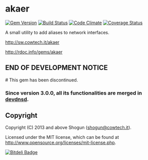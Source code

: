 # akaer 

[![Gem Version](https://badge.fury.io/rb/akaer.png)](http://badge.fury.io/rb/akaer)
[![Build Status](https://secure.travis-ci.org/ShogunPanda/akaer.png?branch=master)](http://travis-ci.org/ShogunPanda/akaer)
[![Code Climate](https://codeclimate.com/github/ShogunPanda/akaer.png)](https://codeclimate.com/github/ShogunPanda/akaer)
[![Coverage Status](https://coveralls.io/repos/ShogunPanda/akaer/badge.png)](https://coveralls.io/r/ShogunPanda/akaer)

A small utility to add aliases to network interfaces.

http://sw.cowtech.it/akaer

http://rdoc.info/gems/akaer

## END OF DEVELOPMENT NOTICE

# This gem has been discontinued.

### Since version 3.0.0, all its functionalities are merged in [devdnsd](http://sw.cowtech.it/devdnsd).

## Copyright

Copyright (C) 2013 and above Shogun (shogun@cowtech.it).

Licensed under the MIT license, which can be found at http://www.opensource.org/licenses/mit-license.php.


[![Bitdeli Badge](https://d2weczhvl823v0.cloudfront.net/ShogunPanda/akaer/trend.png)](https://bitdeli.com/free "Bitdeli Badge")

